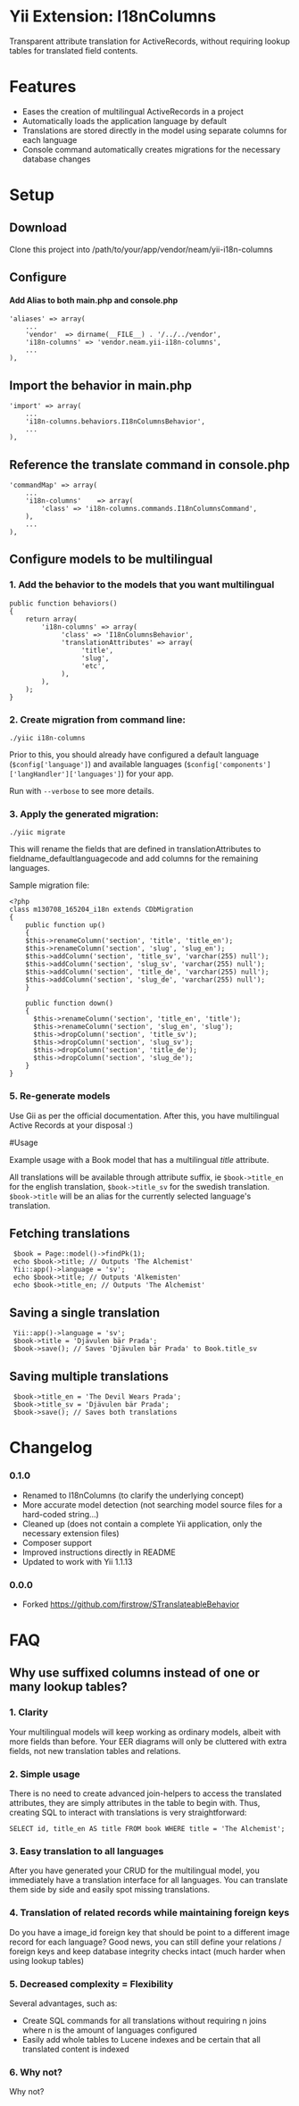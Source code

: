 Yii Extension: I18nColumns
============

Transparent attribute translation for ActiveRecords, without requiring lookup tables for translated field contents.

Features
======

 * Eases the creation of multilingual ActiveRecords in a project
 * Automatically loads the application language by default
 * Translations are stored directly in the model using separate columns for each language
 * Console command automatically creates migrations for the necessary database changes

Setup
=============

## Download

Clone this project into /path/to/your/app/vendor/neam/yii-i18n-columns

## Configure

#### Add Alias to both main.php and console.php
    'aliases' => array(
        ...
        'vendor'  => dirname(__FILE__) . '/../../vendor',
        'i18n-columns' => 'vendor.neam.yii-i18n-columns',
        ...
    ),

## Import the behavior in main.php

    'import' => array(
        ...
        'i18n-columns.behaviors.I18nColumnsBehavior',
        ...
    ),


## Reference the translate command in console.php

    'commandMap' => array(
        ...
        'i18n-columns'    => array(
            'class' => 'i18n-columns.commands.I18nColumnsCommand',
        ),
        ...
    ),


## Configure models to be multilingual

### 1. Add the behavior to the models that you want multilingual

    public function behaviors()
    {
        return array(
            'i18n-columns' => array(
                 'class' => 'I18nColumnsBehavior',
                 'translationAttributes' => array(
                      'title',
                      'slug',
                      'etc',
                 ),
            ),
        );
    }

### 2. Create migration from command line:

`./yiic i18n-columns`

Prior to this, you should already have configured a default language (`$config['language']`) and available languages (`$config['components']['langHandler']['languages']`) for your app.

Run with `--verbose` to see more details.

### 3. Apply the generated migration:

`./yiic migrate`

This will rename the fields that are defined in translationAttributes to fieldname_defaultlanguagecode and add columns for the remaining languages.

Sample migration file:

	<?php
	class m130708_165204_i18n extends CDbMigration
	{
	    public function up()
	    {
		$this->renameColumn('section', 'title', 'title_en');
		$this->renameColumn('section', 'slug', 'slug_en');
		$this->addColumn('section', 'title_sv', 'varchar(255) null');
		$this->addColumn('section', 'slug_sv', 'varchar(255) null');
		$this->addColumn('section', 'title_de', 'varchar(255) null');
		$this->addColumn('section', 'slug_de', 'varchar(255) null');
	    }

	    public function down()
	    {
	      $this->renameColumn('section', 'title_en', 'title');
	      $this->renameColumn('section', 'slug_en', 'slug');
	      $this->dropColumn('section', 'title_sv');
	      $this->dropColumn('section', 'slug_sv');
	      $this->dropColumn('section', 'title_de');
	      $this->dropColumn('section', 'slug_de');
	    }
	}

### 5. Re-generate models

Use Gii as per the official documentation. After this, you have multilingual Active Records at your disposal :)

#Usage

Example usage with a Book model that has a multilingual *title* attribute.

All translations will be available through attribute suffix, ie `$book->title_en` for the english translation, `$book->title_sv` for the swedish translation. `$book->title` will be an alias for the currently selected language's translation.

## Fetching translations

     $book = Page::model()->findPk(1);
     echo $book->title; // Outputs 'The Alchemist'
     Yii::app()->language = 'sv';
     echo $book->title; // Outputs 'Alkemisten'
     echo $book->title_en; // Outputs 'The Alchemist'

## Saving a single translation

     Yii::app()->language = 'sv';
     $book->title = 'Djävulen bär Prada';
     $book->save(); // Saves 'Djävulen bär Prada' to Book.title_sv

## Saving multiple translations

     $book->title_en = 'The Devil Wears Prada';
     $book->title_sv = 'Djävulen bär Prada';
     $book->save(); // Saves both translations

# Changelog

### 0.1.0

- Renamed to I18nColumns (to clarify the underlying concept)
- More accurate model detection (not searching model source files for a hard-coded string...)
- Cleaned up (does not contain a complete Yii application, only the necessary extension files)
- Composer support
- Improved instructions directly in README
- Updated to work with Yii 1.1.13

### 0.0.0

- Forked https://github.com/firstrow/STranslateableBehavior

FAQ
======

## Why use suffixed columns instead of one or many lookup tables?

### 1. Clarity

Your multilingual models will keep working as ordinary models, albeit with more fields than before. Your EER diagrams will only be cluttered with extra fields, not new translation tables and relations.

### 2. Simple usage

There is no need to create advanced join-helpers to access the translated attributes, they are simply attributes in the table to begin with. Thus, creating SQL to interact with translations is very straightforward:

`SELECT id, title_en AS title FROM book WHERE title = 'The Alchemist';`

### 3. Easy translation to all languages

After you have generated your CRUD for the multilingual model, you immediately have a translation interface for all languages. You can translate them side by side and easily spot missing translations.

### 4. Translation of related records while maintaining foreign keys

Do you have a image_id foreign key that should be point to a different image record for each language? Good news, you can still define your relations / foreign keys and keep database integrity checks intact (much harder when using lookup tables)

### 5. Decreased complexity = Flexibility

Several advantages, such as:

- Create SQL commands for all translations without requiring n joins where n is the amount of languages configured
- Easily add whole tables to Lucene indexes and be certain that all translated content is indexed

### 6. Why not?

Why not?